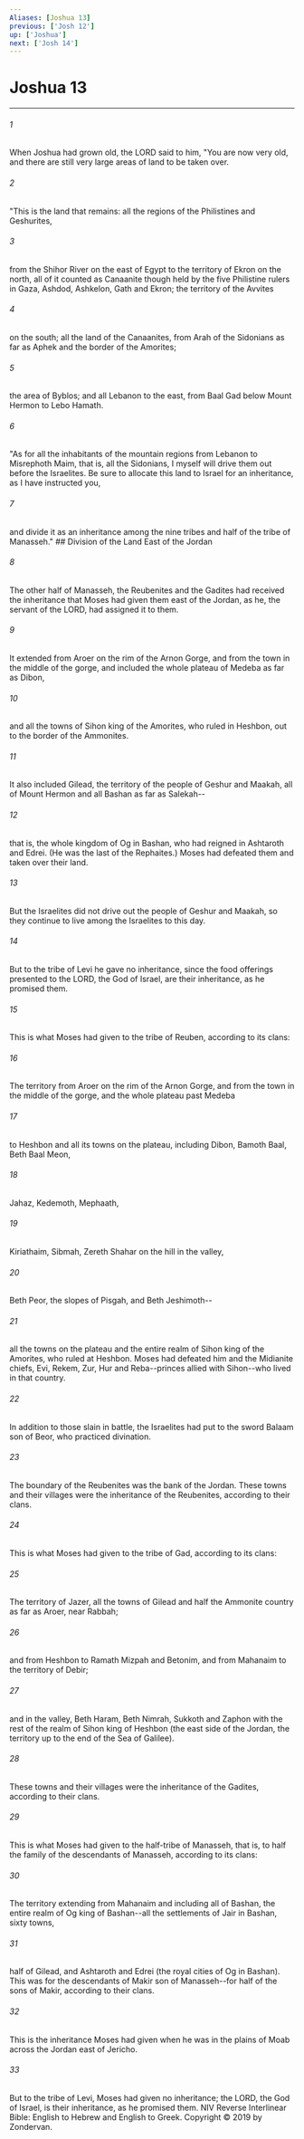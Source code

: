 ```yaml
---
Aliases: [Joshua 13]
previous: ['Josh 12']
up: ['Joshua']
next: ['Josh 14']
---
```

# Joshua 13

***


###### 1 
When Joshua had grown old, the LORD said to him, "You are now very old, and there are still very large areas of land to be taken over. 

###### 2 
"This is the land that remains: all the regions of the Philistines and Geshurites, 

###### 3 
from the Shihor River on the east of Egypt to the territory of Ekron on the north, all of it counted as Canaanite though held by the five Philistine rulers in Gaza, Ashdod, Ashkelon, Gath and Ekron; the territory of the Avvites 

###### 4 
on the south; all the land of the Canaanites, from Arah of the Sidonians as far as Aphek and the border of the Amorites; 

###### 5 
the area of Byblos; and all Lebanon to the east, from Baal Gad below Mount Hermon to Lebo Hamath. 

###### 6 
"As for all the inhabitants of the mountain regions from Lebanon to Misrephoth Maim, that is, all the Sidonians, I myself will drive them out before the Israelites. Be sure to allocate this land to Israel for an inheritance, as I have instructed you, 

###### 7 
and divide it as an inheritance among the nine tribes and half of the tribe of Manasseh." ## Division of the Land East of the Jordan 

###### 8 
The other half of Manasseh, the Reubenites and the Gadites had received the inheritance that Moses had given them east of the Jordan, as he, the servant of the LORD, had assigned it to them. 

###### 9 
It extended from Aroer on the rim of the Arnon Gorge, and from the town in the middle of the gorge, and included the whole plateau of Medeba as far as Dibon, 

###### 10 
and all the towns of Sihon king of the Amorites, who ruled in Heshbon, out to the border of the Ammonites. 

###### 11 
It also included Gilead, the territory of the people of Geshur and Maakah, all of Mount Hermon and all Bashan as far as Salekah-- 

###### 12 
that is, the whole kingdom of Og in Bashan, who had reigned in Ashtaroth and Edrei. (He was the last of the Rephaites.) Moses had defeated them and taken over their land. 

###### 13 
But the Israelites did not drive out the people of Geshur and Maakah, so they continue to live among the Israelites to this day. 

###### 14 
But to the tribe of Levi he gave no inheritance, since the food offerings presented to the LORD, the God of Israel, are their inheritance, as he promised them. 

###### 15 
This is what Moses had given to the tribe of Reuben, according to its clans: 

###### 16 
The territory from Aroer on the rim of the Arnon Gorge, and from the town in the middle of the gorge, and the whole plateau past Medeba 

###### 17 
to Heshbon and all its towns on the plateau, including Dibon, Bamoth Baal, Beth Baal Meon, 

###### 18 
Jahaz, Kedemoth, Mephaath, 

###### 19 
Kiriathaim, Sibmah, Zereth Shahar on the hill in the valley, 

###### 20 
Beth Peor, the slopes of Pisgah, and Beth Jeshimoth-- 

###### 21 
all the towns on the plateau and the entire realm of Sihon king of the Amorites, who ruled at Heshbon. Moses had defeated him and the Midianite chiefs, Evi, Rekem, Zur, Hur and Reba--princes allied with Sihon--who lived in that country. 

###### 22 
In addition to those slain in battle, the Israelites had put to the sword Balaam son of Beor, who practiced divination. 

###### 23 
The boundary of the Reubenites was the bank of the Jordan. These towns and their villages were the inheritance of the Reubenites, according to their clans. 

###### 24 
This is what Moses had given to the tribe of Gad, according to its clans: 

###### 25 
The territory of Jazer, all the towns of Gilead and half the Ammonite country as far as Aroer, near Rabbah; 

###### 26 
and from Heshbon to Ramath Mizpah and Betonim, and from Mahanaim to the territory of Debir; 

###### 27 
and in the valley, Beth Haram, Beth Nimrah, Sukkoth and Zaphon with the rest of the realm of Sihon king of Heshbon (the east side of the Jordan, the territory up to the end of the Sea of Galilee). 

###### 28 
These towns and their villages were the inheritance of the Gadites, according to their clans. 

###### 29 
This is what Moses had given to the half-tribe of Manasseh, that is, to half the family of the descendants of Manasseh, according to its clans: 

###### 30 
The territory extending from Mahanaim and including all of Bashan, the entire realm of Og king of Bashan--all the settlements of Jair in Bashan, sixty towns, 

###### 31 
half of Gilead, and Ashtaroth and Edrei (the royal cities of Og in Bashan). This was for the descendants of Makir son of Manasseh--for half of the sons of Makir, according to their clans. 

###### 32 
This is the inheritance Moses had given when he was in the plains of Moab across the Jordan east of Jericho. 

###### 33 
But to the tribe of Levi, Moses had given no inheritance; the LORD, the God of Israel, is their inheritance, as he promised them. NIV Reverse Interlinear Bible: English to Hebrew and English to Greek. Copyright © 2019 by Zondervan.
